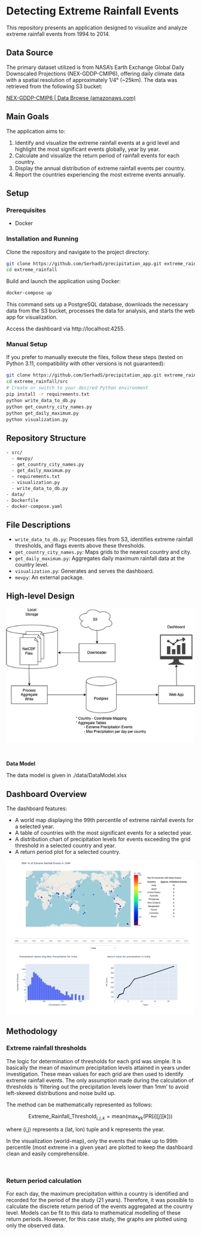 # Detecting Extreme Rainfall Events

This repository presents an application designed to visualize and analyze extreme rainfall events from 1994 to 2014.

## Data Source

The primary dataset utilized is from NASA’s Earth Exchange Global Daily Downscaled Projections (NEX-GDDP-CMIP6), offering daily climate data with a spatial resolution of approximately 1/4° (~25km). The data was retrieved from the following S3 bucket:

[NEX-GDDP-CMIP6 | Data Browse (amazonaws.com)](https://nex-gddp-cmip6.s3.us-west-2.amazonaws.com/index.html#NEX-GDDP-CMIP6/ACCESS-CM2/historical/r1i1p1f1/pr/)

## Main Goals

The application aims to:

1. Identify and visualize the extreme rainfall events at a grid level and highlight the most significant events globally, year by year.
2. Calculate and visualize the return period of rainfall events for each country.
3. Display the annual distribution of extreme rainfall events per country.
4. Report the countries experiencing the most extreme events annually.

## Setup

### Prerequisites

- Docker

### Installation and Running

Clone the repository and navigate to the project directory:

```bash
git clone https://github.com/SerhadS/precipitation_app.git extreme_rainfall
cd extreme_rainfall
```

Build and launch the application using Docker:

```bash
docker-compose up
```

This command sets up a PostgreSQL database, downloads the necessary data from the S3 bucket, processes the data for analysis, and starts the web app for visualization.

Access the dashboard via http://localhost:4255.

### Manual Setup

If you prefer to manually execute the files, follow these steps (tested on Python 3.11, compatibility with other versions is not guaranteed):

```bash
git clone https://github.com/SerhadS/precipitation_app.git extreme_rainfall
cd extreme_rainfall/src
# Create or switch to your desired Python environment
pip install -r requirements.txt
python write_data_to_db.py
python get_country_city_names.py
python get_daily_maximum.py
python visualization.py
```
## Repository Structure

```
- src/
  - mevpy/
  - get_country_city_names.py
  - get_daily_maximum.py
  - requirements.txt
  - visualization.py
  - write_data_to_db.py 
- data/
- Dockerfile
- docker-compose.yaml
```

## File Descriptions

- `write_data_to_db.py`: Processes files from S3, identifies extreme rainfall thresholds, and flags events above these thresholds.
- `get_country_city_names.py`: Maps grids to the nearest country and city.
- `get_daily_maximum.py`: Aggregates daily maximum rainfall data at the country level.
- `visualization.py`: Generates and serves the dashboard.
- `mevpy`: An external package.

## High-level Design

![High-level Design](data/image1.jpg "image1")

<br>


**Data Model**

The data model is given in ./data/DataModel.xlsx

## Dashboard Overview

The dashboard features:

- A world map displaying the 99th percentile of extreme rainfall events for a selected year.
- A table of countries with the most significant events for a selected year.
- A distribution chart of precipitation levels for events exceeding the grid threshold in a selected country and year.
- A return period plot for a selected country.

![Dashboard](data/image2.jpg)

## Methodology

### Extreme rainfall thresholds

The logic for determination of thresholds for each grid was simple. It is basically the mean of maximum precipitation levels attained in years under investigation. These mean values for each grid are then used to identify extreme rainfall events. The only assumption made during the calculation of thresholds is ‘filtering out the precipitation levels lower than 1mm’ to avoid left-skewed distributions and noise build up. 

The method can be mathematically represented as follows:

```math
\text{Extreme\_Rainfall\_Threshold}_{i,j,k} = \text{mean}\left( \max_{\forall k} \left( \text{PR}[i][j][k] \right) \right)
```

where (i,j) represents a (lat, lon) tuple and k represents the year. 


In the visualization (world-map), only the events that make up to 99th percentile (most extreme in a given year) are plotted to keep the dashboard clean and easily comprehensible.

<br>

### Return period calculation

For each day, the maximum precipitation within a country is identified and recorded for the period of the study (21 years). Therefore, it was possible to calculate the discrete return period of the events aggregated at the country level. Models can be fit to this data to mathematical modelling of these return periods. However, for this case study, the graphs are plotted using only the observed data.
